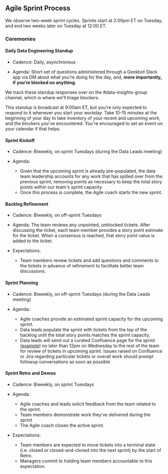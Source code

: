 ## Agile Sprint Process

We observe two-week sprint cycles. Sprints start at 2:00pm ET on Tuesday, and end two weeks later on Tuesday at 12:00 ET.

### Ceremonies

#### Daily Data Engineering Standup

- Cadence: Daily, asynchronous
  
- Agenda: Short set of questions administered through a Geekbot Slack app via DM about what you’re doing for the day, and, **more importantly, if you’re blocked on anything**. 
  
We track these standup responses over on the #data-insights-group channel, which is where we'll triage blockers.

This standup is broadcast at 9:00am ET, but you're only expected to respond to it whenever you start your workday. Take 10-15 minutes at the beginning of your day to take inventory of your recent and upcoming work, and the blockers you've encountered. You're encouraged to set an event on your calendar if that helps.

#### Sprint Kickoff

- Cadence: Biweekly, on sprint Tuesdays (during the Data Leads meeting)
  
- Agenda: 
  - Given that the upcoming sprint is already pre-populated, the data team leadership accounts for any work that has spilled over from the previous sprint, removing points as necessary to keep the total story points within our team's sprint capacity. 
  - Once this process is complete, the Agile coach starts the new sprint. 


#### Backlog Refinement

- Cadence: Biweekly, on off-sprint Tuesdays
  
- Agenda: The team reviews any unpointed, unblocked tickets. After discussing the ticket, each team member provides a story point estimate for the ticket. When a consensus is reached, that story point value is added to the ticket.

- Expectations:
  - Team members review tickets and add questions and comments to the tickets in advance of refinement to facilitate better team discussions. 


#### Sprint Planning

- Cadence: Biweekly, on off-sprint Tuesdays (during the Data Leads meeting)
  
- Agenda: 
  - Agile coaches provide an estimated sprint capacity for the upcoming sprint. 
  - Data leads populate the sprint with tickets from the top of the backlog until the total story points matches the sprint capacity. 
  - Data leads will send out a curated Confluence page for the sprint ([example](https://inquirer.atlassian.net/wiki/spaces/DATAINSIGHTS/pages/2129100816/Data+Insights+Sprint+15)) no later than 12pm on Wednesday to the rest of the team for review of tickets in upcoming sprint. Issues raised on Confluence or Jira regarding particular tickets or overall work should prompt followup conversations as soon as possible


#### Sprint Retro and Demos

- Cadence: Biweekly, on sprint Tuesdays
  
- Agenda: 
  - Agile coaches and leads solicit feedback from the team related to the sprint. 
  - Team members demonstrate work they've delivered during the sprint
  - The Agile coach closes the active sprint.

- Expectations:
  - Team members are expected to move tickets into a terminal state (i.e. closed or closed-and-cloned into the next sprint) by the start of Retro.
  - Managers commit to holding team members accountable to this expectation.